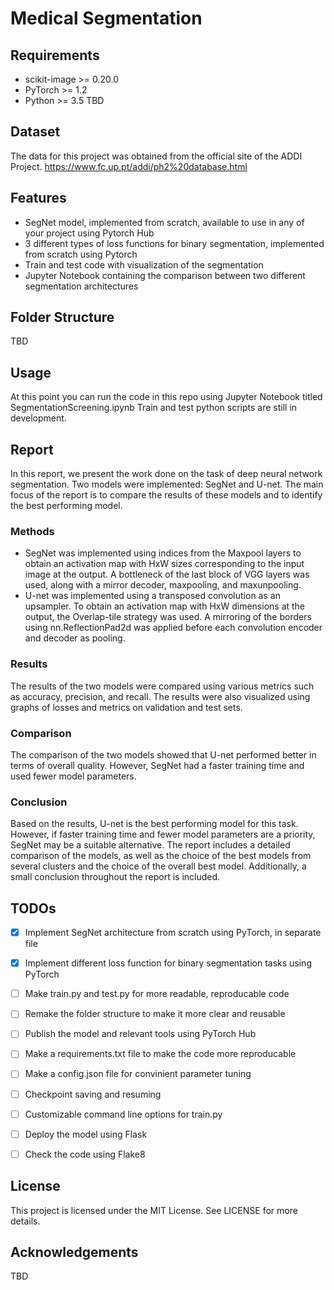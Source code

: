# Medical Segmentation 

## Requirements
* scikit-image >= 0.20.0
* PyTorch >= 1.2
* Python >= 3.5
TBD

## Dataset 
The data for this project was obtained from the official site of the ADDI Project.
https://www.fc.up.pt/addi/ph2%20database.html

## Features
* SegNet model, implemented from scratch, available to use in any of your project using Pytorch Hub
* 3 different types of loss functions for binary segmentation, implemented from scratch using Pytorch
* Train and test code with visualization of the segmentation
* Jupyter Notebook containing the comparison between two different segmentation architectures

## Folder Structure
TBD

## Usage
At this point you can run the code in this repo using Jupyter Notebook titled SegmentationScreening.ipynb
Train and test python scripts are still in development.

## Report

In this report, we present the work done on the task of deep neural network segmentation. Two models were implemented: SegNet and U-net. The main focus of the report is to compare the results of these models and to identify the best performing model.

### Methods

- SegNet was implemented using indices from the Maxpool layers to obtain an activation map with HxW sizes corresponding to the input image at the output. A bottleneck of the last block of VGG layers was used, along with a mirror decoder, maxpooling, and maxunpooling.
- U-net was implemented using a transposed convolution as an upsampler. To obtain an activation map with HxW dimensions at the output, the Overlap-tile strategy was used. A mirroring of the borders using nn.ReflectionPad2d was applied before each convolution encoder and decoder as pooling.

### Results

The results of the two models were compared using various metrics such as accuracy, precision, and recall. The results were also visualized using graphs of losses and metrics on validation and test sets.

### Comparison

The comparison of the two models showed that U-net performed better in terms of overall quality. However, SegNet had a faster training time and used fewer model parameters.

### Conclusion

Based on the results, U-net is the best performing model for this task. However, if faster training time and fewer model parameters are a priority, SegNet may be a suitable alternative. The report includes a detailed comparison of the models, as well as the choice of the best models from several clusters and the choice of the overall best model. Additionally, a small conclusion throughout the report is included.


## TODOs
- [x] Implement SegNet architecture from scratch using PyTorch, in separate file
- [x] Implement different loss function for binary segmentation tasks using PyTorch
- [ ] Make train.py and test.py for more readable, reproducable code
- [ ] Remake the folder structure to make it more clear and reusable
- [ ] Publish the model and relevant tools using PyTorch Hub
- [ ] Make a requirements.txt file to make the code more reproducable
- [ ] Make a config.json file for convinient parameter tuning
- [ ] Checkpoint saving and resuming
- [ ] Customizable command line options for train.py
- [ ] Deploy the model using Flask
- [ ] Check the code using Flake8



## License
This project is licensed under the MIT License. See  LICENSE for more details.

## Acknowledgements
TBD
